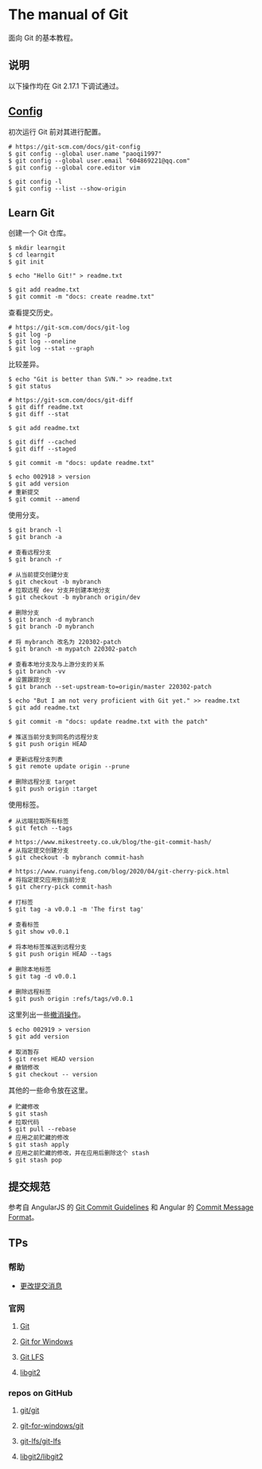 # The manual of Git

面向 Git 的基本教程。

## 说明

以下操作均在 Git 2.17.1 下调试通过。

## [Config](https://git-scm.com/book/zh/v2/%E8%B5%B7%E6%AD%A5-%E5%88%9D%E6%AC%A1%E8%BF%90%E8%A1%8C-Git-%E5%89%8D%E7%9A%84%E9%85%8D%E7%BD%AE)

初次运行 Git 前对其进行配置。

```
# https://git-scm.com/docs/git-config
$ git config --global user.name "paoqi1997"
$ git config --global user.email "604869221@qq.com"
$ git config --global core.editor vim

$ git config -l
$ git config --list --show-origin
```

## Learn Git

创建一个 Git 仓库。

```
$ mkdir learngit
$ cd learngit
$ git init

$ echo "Hello Git!" > readme.txt

$ git add readme.txt
$ git commit -m "docs: create readme.txt"
```

查看提交历史。

```
# https://git-scm.com/docs/git-log
$ git log -p
$ git log --oneline
$ git log --stat --graph
```

比较差异。

```
$ echo "Git is better than SVN." >> readme.txt
$ git status

# https://git-scm.com/docs/git-diff
$ git diff readme.txt
$ git diff --stat

$ git add readme.txt

$ git diff --cached
$ git diff --staged

$ git commit -m "docs: update readme.txt"

$ echo 002918 > version
$ git add version
# 重新提交
$ git commit --amend
```

使用分支。

```
$ git branch -l
$ git branch -a

# 查看远程分支
$ git branch -r

# 从当前提交创建分支
$ git checkout -b mybranch
# 拉取远程 dev 分支并创建本地分支
$ git checkout -b mybranch origin/dev

# 删除分支
$ git branch -d mybranch
$ git branch -D mybranch

# 将 mybranch 改名为 220302-patch
$ git branch -m mypatch 220302-patch

# 查看本地分支及与上游分支的关系
$ git branch -vv
# 设置跟踪分支
$ git branch --set-upstream-to=origin/master 220302-patch

$ echo "But I am not very proficient with Git yet." >> readme.txt
$ git add readme.txt

$ git commit -m "docs: update readme.txt with the patch"

# 推送当前分支到同名的远程分支
$ git push origin HEAD

# 更新远程分支列表
$ git remote update origin --prune

# 删除远程分支 target
$ git push origin :target
```

使用标签。

```
# 从远端拉取所有标签
$ git fetch --tags

# https://www.mikestreety.co.uk/blog/the-git-commit-hash/
# 从指定提交创建分支
$ git checkout -b mybranch commit-hash

# https://www.ruanyifeng.com/blog/2020/04/git-cherry-pick.html
# 将指定提交应用到当前分支
$ git cherry-pick commit-hash

# 打标签
$ git tag -a v0.0.1 -m 'The first tag'

# 查看标签
$ git show v0.0.1

# 将本地标签推送到远程分支
$ git push origin HEAD --tags

# 删除本地标签
$ git tag -d v0.0.1

# 删除远程标签
$ git push origin :refs/tags/v0.0.1
```

这里列出一些[撤消操作](https://git-scm.com/book/zh/v2/Git-%E5%9F%BA%E7%A1%80-%E6%92%A4%E6%B6%88%E6%93%8D%E4%BD%9C)。

```
$ echo 002919 > version
$ git add version

# 取消暂存
$ git reset HEAD version
# 撤销修改
$ git checkout -- version
```

其他的一些命令放在这里。

```
# 贮藏修改
$ git stash
# 拉取代码
$ git pull --rebase
# 应用之前贮藏的修改
$ git stash apply
# 应用之前贮藏的修改，并在应用后删除这个 stash
$ git stash pop
```

## 提交规范

参考自 AngularJS 的 [Git Commit Guidelines](https://github.com/angular/angular.js/blob/master/DEVELOPERS.md#commits) 和 Angular 的 [Commit Message Format](https://github.com/angular/angular/blob/master/CONTRIBUTING.md#commit)。

## TPs

### 帮助

+ [更改提交消息](https://docs.github.com/cn/pull-requests/committing-changes-to-your-project/creating-and-editing-commits/changing-a-commit-message)

### 官网

1. [Git](https://git-scm.com)

2. [Git for Windows](https://gitforwindows.org)

3. [Git LFS](https://git-lfs.github.com)

4. [libgit2](https://libgit2.org)

### repos on GitHub

1. [git/git](https://github.com/git/git)

2. [git-for-windows/git](https://github.com/git-for-windows/git)

3. [git-lfs/git-lfs](https://github.com/git-lfs/git-lfs)

4. [libgit2/libgit2](https://github.com/libgit2/libgit2)
